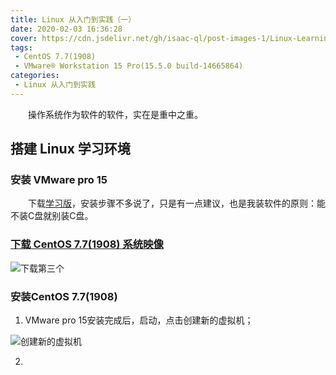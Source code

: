 ```yaml
---
title: Linux 从入门到实践（一）
date: 2020-02-03 16:36:28
cover: https://cdn.jsdelivr.net/gh/isaac-ql/post-images-1/Linux-Learning(1)/Linux.jpg
tags:
 - CentOS 7.7(1908)
 - VMware® Workstation 15 Pro(15.5.0 build-14665864)
categories:
 - Linux 从入门到实践
---
```


　　操作系统作为软件的软件，实在是重中之重。

<!-- more -->

## 搭建 Linux 学习环境

### 安装 VMware pro 15

　　下载[学习版](https://www.52pojie.cn/thread-1026907-1-1.html)，安装步骤不多说了，只是有一点建议，也是我装软件的原则：能不装C盘就别装C盘。

### [下载 CentOS 7.7(1908) 系统映像](http://mirrors.aliyun.com/centos/7.7.1908/isos/x86_64/)

![下载第三个](https://cdn.jsdelivr.net/gh/isaac-ql/post-images-1/Linux-Learning(1)/下载第三个.png)

### 安装CentOS 7.7(1908)

1. VMware pro 15安装完成后，启动，点击创建新的虚拟机；

![创建新的虚拟机](https://cdn.jsdelivr.net/gh/isaac-ql/post-images-1/Linux-Learning(1)/创建新的虚拟机.png)

2. 